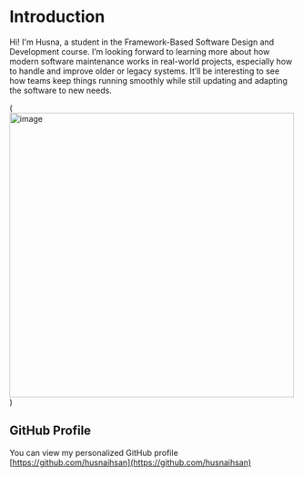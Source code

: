 # Introduction
Hi! I'm Husna, a student in the Framework-Based Software Design and Development course. 
I’m looking forward to learning more about how modern software maintenance works in real-world projects, especially how to handle and improve older or legacy systems. It’ll be interesting to see how teams keep things running smoothly while still updating and adapting the software to new needs.

(<img width="500" height="500" alt="image" src="https://github.com/user-attachments/assets/9f61884c-f34c-4cc9-8383-c8a68b0531cc" />
)  <!-- Link to the uploaded image -->

## GitHub Profile

You can view my personalized GitHub profile [https://github.com/husnaihsan](https://github.com/husnaihsan)

